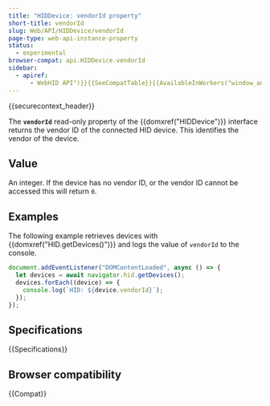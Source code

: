 ```yaml
---
title: "HIDDevice: vendorId property"
short-title: vendorId
slug: Web/API/HIDDevice/vendorId
page-type: web-api-instance-property
status:
  - experimental
browser-compat: api.HIDDevice.vendorId
sidebar:
  - apiref:
      - WebHID API")}}{{SeeCompatTable}}{{AvailableInWorkers("window_and_worker_except_shared
---
```


{{securecontext_header}}

The **`vendorId`** read-only property of the {{domxref("HIDDevice")}} interface returns the vendor ID of the connected HID device. This identifies the vendor of the device.

## Value

An integer. If the device has no vendor ID, or the vendor ID cannot be accessed this will return `0`.

## Examples

The following example retrieves devices with {{domxref("HID.getDevices()")}} and logs the value of `vendorId` to the console.

```js
document.addEventListener("DOMContentLoaded", async () => {
  let devices = await navigator.hid.getDevices();
  devices.forEach((device) => {
    console.log(`HID: ${device.vendorId}`);
  });
});
```

## Specifications

{{Specifications}}

## Browser compatibility

{{Compat}}

